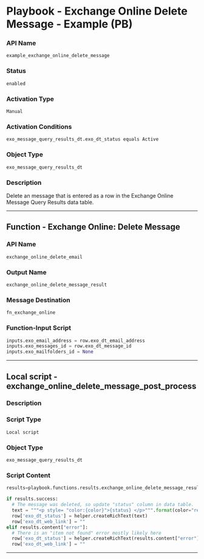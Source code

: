 <!--
    DO NOT MANUALLY EDIT THIS FILE
    THIS FILE IS AUTOMATICALLY GENERATED WITH resilient-sdk codegen
    Generated with resilient-sdk v51.0.5.0.1475
-->

# Playbook - Exchange Online Delete Message - Example (PB)

### API Name
`example_exchange_online_delete_message`

### Status
`enabled`

### Activation Type
`Manual`

### Activation Conditions
`exo_message_query_results_dt.exo_dt_status equals Active`

### Object Type
`exo_message_query_results_dt`

### Description
Delete an message that is entered as a row in the Exchange Online Message Query Results data table.


---
## Function - Exchange Online: Delete Message

### API Name
`exchange_online_delete_email`

### Output Name
`exchange_online_delete_message_result`

### Message Destination
`fn_exchange_online`

### Function-Input Script
```python
inputs.exo_email_address = row.exo_dt_email_address
inputs.exo_messages_id = row.exo_dt_message_id
inputs.exo_mailfolders_id = None
```

---

## Local script - exchange_online_delete_message_post_process

### Description


### Script Type
`Local script`

### Object Type
`exo_message_query_results_dt`

### Script Content
```python
results=playbook.functions.results.exchange_online_delete_message_result

if results.success:
  # The message was deleted, so update "status" column in data table.
  text = """<p style= "color:{color}">{status} </p>""".format(color="red", status="Deleted")
  row['exo_dt_status'] = helper.createRichText(text)
  row['exo_dt_web_link'] = ""
elif results.content["error"]: 
  # There is an "item not found" error mostly likely here
  row['exo_dt_status'] = helper.createRichText(results.content["error"]["code"])
  row['exo_dt_web_link'] = ""
```

---

